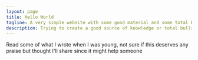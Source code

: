```yaml
---
layout: page
title: Hello World
tagline: A very simple website with some good material and some total bullshit
description: Trying to create a good source of knowledge or total bullshit
---
```


Read some of what I wrote when I was young, not sure if this deserves any praise but thought I'll share since it might help someone 